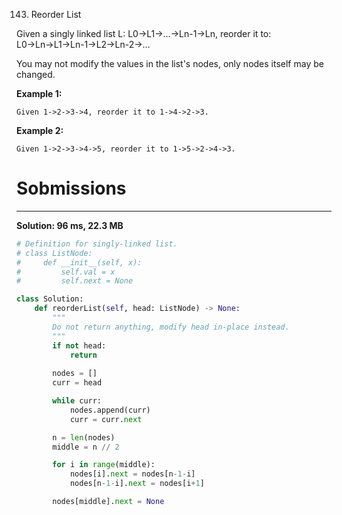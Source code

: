 143. Reorder List

Given a singly linked list L: L0→L1→…→Ln-1→Ln,
reorder it to: L0→Ln→L1→Ln-1→L2→Ln-2→…

You may not modify the values in the list's nodes, only nodes itself may be changed.

**Example 1:**
```
Given 1->2->3->4, reorder it to 1->4->2->3.
```

**Example 2:**
```
Given 1->2->3->4->5, reorder it to 1->5->2->4->3.
```
# Sobmissions
---
**Solution: 96 ms, 22.3 MB**
```python
# Definition for singly-linked list.
# class ListNode:
#     def __init__(self, x):
#         self.val = x
#         self.next = None

class Solution:
    def reorderList(self, head: ListNode) -> None:
        """
        Do not return anything, modify head in-place instead.
        """
        if not head:
            return
			
        nodes = []
        curr = head

        while curr:
            nodes.append(curr)
            curr = curr.next

        n = len(nodes)
        middle = n // 2

        for i in range(middle):
            nodes[i].next = nodes[n-1-i]
            nodes[n-1-i].next = nodes[i+1]

        nodes[middle].next = None
```